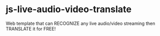 # js-live-audio-video-translate
Web template that can RECOGNIZE any live audio/video streaming then TRANSLATE it for FREE!
